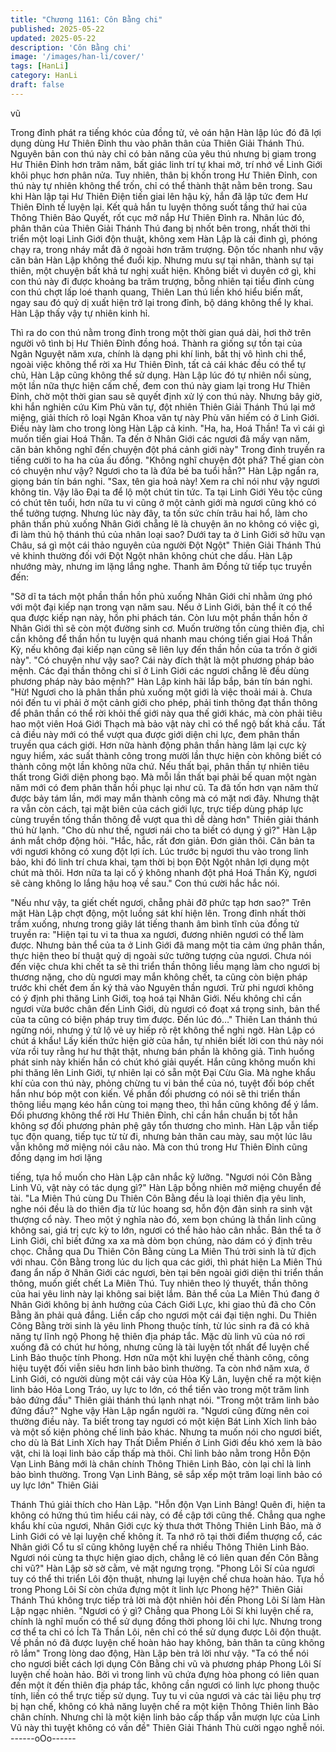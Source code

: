 ```yaml
---
title: "Chương 1161: Côn Bằng chi"
published: 2025-05-22
updated: 2025-05-22
description: 'Côn Bằng chi'
image: '/images/han-li/cover/'
tags: [HanLi]
category: HanLi
draft: false
---
```


vũ

Trong đỉnh phát ra tiếng khóc của đồng tử, vẻ oán hận Hàn lập lúc
đó đã lợi dụng dùng Hư Thiên Đỉnh thu vào phân thân của Thiên
Giải Thánh Thú.
Nguyên bản con thú này chỉ có bản năng của yêu thú nhưng bị
giam trong Hư Thiên Đỉnh hơn trăm năm, bất giác linh trí tự khai
mở, trí nhớ về Linh Giới khôi phục hơn phân nửa. Tuy nhiên, thân
bị khốn trong Hư Thiên Đỉnh, con thú này tự nhiên không thể trốn,
chỉ có thể thành thật nằm bên trong.
Sau khi Hàn lập tại Hư Thiên Điện tiến giai lên hậu kỳ, hắn đã lập
tức đem Hư Thiên Đỉnh tế luyện lại. Kết quả hắn tu luyện thông
suốt tầng thứ hai của Thông Thiên Bảo Quyết, rốt cục mở nắp Hư
Thiên Đỉnh ra.
Nhân lúc đó, phân thân của Thiên Giải Thánh Thú đang bị nhốt
bên trong, nhất thời thi triển một loại Linh Giới độn thuật, không
xem Hàn Lập là cái đinh gì, phóng chạy ra, trong nháy mắt đã ở
ngoài hơn trăm trượng. Độn tốc nhanh như vậy căn bản Hàn Lập
không thể đuổi kịp.
Nhưng mưu sự tại nhân, thành sự tại thiên, một chuyện bất khả
tư nghị xuất hiện.
Không biết vì duyên cớ gì, khi con thú này đi được khoảng ba
trăm trượng, bỗng nhiên tại tiểu đỉnh cùng con thú chợt lấp loé
thanh quang, Thiên Lan thú liền khó hiểu biến mất, ngay sau đó
quỷ dị xuất hiện trở lại trong đỉnh, bộ dáng không thể ly khai.
Hàn Lập thấy vậy tự nhiên kinh hỉ.

Thì ra do con thú nằm trong đỉnh trong một thời gian quá dài, hơi
thở trên người vô tình bị Hư Thiên Đỉnh đồng hoá. Thành ra giống
sự tồn tại của Ngân Nguyệt năm xưa, chính là dạng phi khí linh,
bất thị vô hình chi thể, ngoài việc không thể rời xa Hư Thiên Đỉnh,
tất cả cái khác đều có thể tự chủ, Hàn Lập cũng không thể sử
dụng.
Hàn Lập lúc đó tự nhiên nổi sùng, một lần nữa thực hiện cấm
chế, đem con thú này giam lại trong Hư Thiên Đỉnh, chờ một thời
gian sau sẽ quyết định xử lý con thú này.
Nhưng bây giờ, khi hắn nghiên cứu Kim Phù văn tự, đột nhiên
Thiên Giải Thánh Thú lại mở miệng, giải thích rõ loại Ngân Khoa
văn tự này Phù văn hiếm có ở Linh Giới.
Điều này làm cho trong lòng Hàn Lập cả kinh.
"Ha, ha, Hoá Thần! Ta vì cái gì muốn tiến giai Hoá Thần. Ta đến ở
Nhân Giới các ngươi đã mấy vạn năm, căn bản không nghĩ đến
chuyện đột phá cảnh giới này" Trong đỉnh truyền ra tiếng cười to
ha ha của ấu đồng.
"Không nghĩ chuyện đột phá? Thế gian còn có chuyện như vậy?
Ngươi cho ta là đứa bé ba tuổi hẳn?" Hàn Lập ngẩn ra, giọng bán
tín bán nghi.
"Sax, tên gia hoả này! Xem ra chỉ nói như vậy ngươi không tin.
Vậy lão Đại ta để lộ một chút tin tức. Ta tại Linh Giới Yêu tộc cũng
có chút tên tuổi, hơn nữa tu vi cũng ở một cảnh giới mà ngươi
cũng khó có thể tưởng tượng. Nhưng lúc này đây, ta tốn sức chín
trâu hai hổ, làm cho phân thần phủ xuống Nhân Giới chẵng lẽ là
chuyện ăn no không có việc gì, đi làm thủ hộ thánh thú của nhân
loại sao? Dưới tay ta ở Linh Giới sở hữu vạn Châu, sá gì một cái
thảo nguyên của người Đột Ngột" Thiên Giải Thánh Thú vẻ khinh
thường đối với Đột Ngột nhân không chút che dấu.
Hàn Lập nhướng mày, nhưng im lặng lắng nghe.
Thanh âm Đồng tử tiếp tục truyền đến:

"Sỡ dĩ ta tách một phần thần hồn phủ xuống Nhân Giới chỉ nhằm
ứng phó với một đại kiếp nạn trong vạn năm sau. Nếu ở Linh Giới,
bản thể ít có thể qua được kiếp nạn này, hồn phi phách tán. Còn
lưu một phần thần hồn ở Nhân Giới thì sẽ còn một đường sinh cơ.
Muốn trường tồn cùng thiên địa, chỉ cần không để thần hồn tu
luyện quá nhanh mau chóng tiến giai Hoá Thần Kỳ, nếu không đại
kiếp nạn cũng sẽ liên lụy đến thần hồn của ta trốn ở giới này".
"Có chuyện như vậy sao? Cái này đích thật là một phương pháp
bảo mệnh. Các đại thần thông chi sĩ ở Linh Giới các ngươi chẵng
lẽ đều dùng phương pháp này bảo mệnh?" Hàn Lập kinh hãi lắp
bắp, bán tín bán nghi.
"Hừ! Ngươi cho là phân thần phủ xuống một giới là việc thoải mái
à. Chưa nói đến tu vi phải ở một cảnh giới cho phép, phải tinh
thông đạt thần thông để phân thần có thể rời khỏi thế giới này qua
thế giới khác, mà còn phải tiêu hao một viên Hoá Giới Thạch mà
bảo vật này chỉ có thể ngộ bất khả cầu. Tất cả điều này mới có
thể vượt qua được giới diện chi lực, đem phân thần truyền qua
cách giới. Hơn nữa hành động phân thần hàng lâm lại cực kỳ
nguy hiểm, xác suất thành công trong mười lần thực hiện còn
không biết có thành công một lần không nữa chứ. Nếu thất bại,
phân thần tự nhiên tiêu thất trong Giới diện phong bạo. Mà mỗi
lần thất bại phải bế quan một ngàn năm mới có đem phân thần
hồi phục lại như cũ. Ta đã tốn hơn vạn năm thử được bảy tám lần,
mới may mắn thành công mà có mặt nơi đây. Nhưng thật ra vẫn
còn cách, tại mặt biên của cách giới lực, trực tiếp dùng pháp lực
cùng truyền tống thần thông đễ vượt qua thì dễ dàng hơn" Thiên
giải thánh thú hừ lạnh.
"Cho dù như thế, ngươi nái cho ta biết có dụng ý gì?" Hàn Lập
ánh mắt chớp động hỏi.
"Hắc, hắc, rất đơn giản. Đơn giản thôi. Căn bản ta với ngươi
không có xung đột lợi ích. Lúc trước bị ngươi thu vào trong linh
bảo, khi đó linh trí chưa khai, tạm thời bị bọn Đột Ngột nhân lợi
dụng một chút mà thôi. Hơn nữa ta lại cố ý không nhanh đột phá
Hoá Thần Kỳ, ngươi sẽ càng không lo lắng hậu hoạ về sau." Con
thú cười hắc hắc nói.

"Nếu như vậy, ta giết chết ngươi, chẵng phải đỡ phức tạp hơn
sao?" Trên mặt Hàn Lập chợt động, một luồng sát khí hiện lên.
Trong đỉnh nhất thời trầm xuống, nhưng trong giây lát tiếng thanh
âm bình tĩnh của đồng tử truyền ra:
"Hiện tại tu vi ta thua xa ngươi, đương nhiên ngươi có thể làm
được. Nhưng bản thể của ta ở Linh Giới đã mang một tia cảm ứng
phân thần, thực hiện theo bí thuật quỷ dị ngoài sức tưởng tượng
của ngươi. Chưa nói đến việc chưa khi chết ta sẽ thi triển thần
thông liều mạng làm cho ngươi bị thương nặng, cho dù ngươi may
mắn không chết, ta cũng còn biện pháp trước khi chết đem ấn ký
thả vào Nguyên thần ngươi. Trừ phi ngươi không có ý định phi
thăng Linh Giới, toạ hoá tại Nhân Giới. Nếu không chỉ cần ngươi
vừa bước chân đến Linh Giới, dù ngươi có đoạt xá trọng sinh, bản
thể của ta cũng có biện pháp truy tìm được. Đến lúc đó…" Thiên
Lan thánh thú ngừng nói, nhưng ý tứ lộ vẻ uy hiếp rõ rệt không
thể nghi ngờ.
Hàn Lập có chút á khẩu!
Lấy kiến thức hiện giờ của hắn, tự nhiên biết lời con thú này nói
vừa rồi tuy rằng hư hư thật thật, nhưng bán phần là không giả.
Tình huống phát sinh này khiến hắn có chút khó giải quyết. Hắn
cũng không muốn khi phi thăng lên Linh Giới, tự nhiên lại có sẵn
một Đại Cừu Gia. Mà nghe khẩu khí của con thú này, phỏng
chừng tu vi bản thể của nó, tuyệt đối bóp chết hắn như bóp một
con kiến.
Về phần đối phương có nói sẽ thi triển thần thông liều mạng kéo
hắn cùng toi mạng theo, thì hắn cũng không để ý lắm.
Đối phương không thể rời Hư Thiên Đỉnh, chỉ cần hắn chuẩn bị
tốt hẳn không sợ đối phương phản phệ gây tổn thương cho mình.
Hàn Lập vẫn tiếp tục độn quang, tiếp tục từ từ đi, nhưng bản thân
cau mày, sau một lúc lâu vẫn không mở miệng nói câu nào.
Mà con thú trong Hư Thiên Đỉnh cũng đồng dạng im hơi lặng

tiếng, tựa hồ muốn cho Hàn Lập cân nhắc kỹ lưỡng.
"Ngươi nói Côn Bằng Linh Vũ, vật này có tác dụng gì?" Hàn Lập
bỗng nhiên mở miệng chuyển đề tài.
"La Miên Thú cùng Du Thiên Côn Bằng đều là loại thiên địa yêu
linh, nghe nói đều là do thiên địa từ lúc hoang sơ, hỗn độn đản
sinh ra sinh vật thượng cổ này. Theo một ý nghĩa nào đó, xem bọn
chúng là thần linh cũng không sai, giá trị cực kỳ to lớn, ngươi có
thể hảo hảo cân nhắc. Bản thể ta ở Linh Giới, chỉ biết đứng xa xa
mà dòm bọn chúng, nào dám có ý định trêu chọc. Chẳng qua Du
Thiên Côn Bằng cùng La Miên Thú trời sinh là tử địch với nhau.
Côn Bằng trong lúc du lịch qua các giới, thì phát hiện La Miên Thú
đang ẩn nấp ở Nhân Giới các ngươi, bèn tại bên ngoài giới diện
thi triển thần thông, muốn giết chết La Miên Thú. Tuy nhiên theo lý
thuyết, thần thông của hai yêu linh này lại không sai biệt lắm. Bản
thể của La Miên Thú đang ở Nhân Giới không bị ảnh hưởng của
Cách Giới Lực, khi giao thủ đã cho Côn Bằng ăn phải quả đắng.
Liền cấp cho ngươi một cái đại tiện nghi. Du Thiên Công Bằng trời
sinh là yêu linh Phong thuộc tính, từ lúc sinh ra đã có khả năng tự
lĩnh ngộ Phong hệ thiên địa pháp tắc. Mặc dù linh vũ của nó rơi
xuống đã có chút hư hỏng, nhưng cũng là tài luyện tốt nhất để
luyện chế Linh Bảo thuộc tính Phong. Hơn nữa một khi luyện chế
thành công, công hiệu tuyệt đối viễn siêu hơn linh bảo bình
thường. Ta còn nhớ năm xưa, ở Linh Giới, có người dùng một cái
vảy của Hỏa Kỳ Lân, luyện chế ra một kiện linh bảo Hỏa Long
Tráo, uy lực to lớn, có thể tiến vào trong một trăm linh bảo đứng
đầu" Thiên giải thánh thú lạnh nhạt nói.
"Trong một trăm linh bảo đứng đầu?" Nghe vậy Hàn Lập ngẩn
người ra.
"Ngươi cũng đừng nên coi thường điều này. Ta biết trong tay
ngươi có một kiện Bát Linh Xích linh bảo và một số kiện phỏng
chế linh bảo khác. Nhưng ta muốn nói cho ngươi biết, cho dù là
Bát Linh Xích hay Thất Diễm Phiến ở Linh Giới đều khó xem là
bảo vật, chi là loại linh bảo cấp thấp mà thôi. Chỉ linh bảo nằm
trong Hỗn Độn Vạn Linh Bảng mới là chân chính Thông Thiên
Linh Bảo, còn lại chỉ là linh bảo bình thường. Trong Vạn Linh
Bảng, sẽ sắp xếp một trăm loại linh bảo có uy lực lớn" Thiên Giải

Thánh Thú giải thích cho Hàn Lập.
"Hỗn độn Vạn Linh Bảng! Quên đi, hiện ta không có hứng thú tìm
hiểu cái này, có đề cập tới cũng thế. Chẳng qua nghe khẩu khí
của ngươi, Nhân Giới cực kỳ thưa thớt Thông Thiên Linh Bảo, mà
ở Linh Giới có vẻ lại luyện chế không ít. Ta nhớ rõ tại thời điểm
thượng cổ, các Nhân giới Cổ tu sĩ cũng không luyện chế ra nhiều
Thông Thiên Linh Bảo. Ngươi nói cùng ta thực hiện giao dịch,
chẳng lẽ có liên quan đến Côn Bằng chi vũ?" Hàn Lập sờ sờ cằm,
vẻ mặt ngưng trọng.
"Phong Lôi Sí của ngươi tuy có thể thi triển Lôi độn thuật, nhưng
lại luyện chế chưa hoàn hảo. Tựa hồ trong Phong Lôi Sí còn chứa
đựng một ít linh lực Phong hệ?" Thiên Giải Thánh Thú không trực
tiếp trả lời mà đột nhiên hỏi đến Phong Lôi Sí làm Hàn Lập ngạc
nhiên.
"Ngươi có ý gì? Chẳng qua Phong Lôi Sí khi luyện chế ra, chính
là nghĩ muốn có thể sử dụng đồng thời phong lôi chi lực. Nhưng
trong cơ thể ta chỉ có Ích Tà Thần Lôi, nên chỉ có thể sử dụng
được Lôi độn thuật. Về phần nó đã được luyện chế hoàn hảo hay
không, bản thân ta cũng không rõ lắm" Trong lòng dao động, Hàn
Lập bèn trả lời như vậy.
"Ta có thể nói cho ngươi biết cách lợi dụng Côn Bằng chi vũ và
phương pháp Phong Lôi Sí luyện chế hoàn hảo. Bởi vì trong linh
vũ chứa đựng hòa phong có liên quan đến một ít đến thiên địa
pháp tắc, không cần ngươi có linh lực phong thuộc tính, liền có
thể trực tiếp sử dụng. Tuy tu vi của ngươi và các tài liệu phụ trợ bị
hạn chế, không có khả năng luyện chế ra một kiện Thông Thiên
linh Bảo chân chính. Nhưng chỉ là một kiện linh bảo cấp thấp vẫn
mượn lực của Linh Vũ này thì tuyệt không có vấn đề" Thiên Giải
Thánh Thù cười ngạo nghễ nói.
------oOo------
